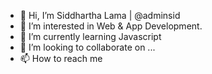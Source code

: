 - 👋 Hi, I’m Siddhartha Lama | @adminsid
- 👀 I’m interested in Web & App Development.
- 🌱 I’m currently learning Javascript
- 💞️ I’m looking to collaborate on ...
- 📫 How to reach me 

<!---
adminsid/adminsid is a ✨ special ✨ repository because its `README.md` (this file) appears on your GitHub profile.
You can click the Preview link to take a look at your changes.
--->
